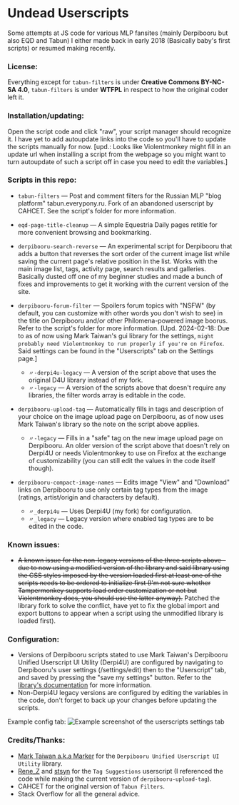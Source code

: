 # Undead Userscripts
Some attempts at JS code for various MLP fansites (mainly Derpibooru but also EQD and Tabun) I either made back in early 2018 (Basically baby's first scripts) or resumed making recently.

### License:
Everything except for `tabun-filters` is under **Creative Commons BY-NC-SA 4.0**, `tabun-filters` is under **WTFPL** in respect to how the original coder left it.

### Installation/updating:
Open the script code and click "raw", your script manager should recognize it. I have yet to add autoupdate links into the code so you'll have to update the scripts manually for now. [upd.: Looks like Violentmonkey might fill in an update url when installing a script from the webpage so you might want to turn autoupdate of such a script off in case you need to edit the variables.]

### Scripts in this repo:

- `tabun-filters` — Post and comment filters for the Russian MLP "blog platform" tabun.everypony.ru. Fork of an abandoned userscript by CAHCET. See the script's folder for more information.

- `eqd-page-title-cleanup` — A simple Equestria Daily pages retitle for more convenient browsing and bookmarking.

- `derpibooru-search-reverse` — An experimental script for Derpibooru that adds a button that reverses the sort order of the current image list while saving the current page's relative position in the list. Works with the main image list, tags, activity page, search results and galleries. Basically dusted off one of my beginner studies and made a bunch of fixes and improvements to get it working with the current version of the site.

- `derpibooru-forum-filter` — Spoilers forum topics with "NSFW" (by default, you can customize with other words you don't wish to see) in the title on Derpibooru and/or other Philomena-powered image boorus. Refer to the script's folder for more information. [Upd. 2024-02-18: Due to as of now using Mark Taiwan's gui library for the settings, `might probably need Violentmonkey to run properly if you're on Firefox`. Said settings can be found in the "Userscripts" tab on the Settings page.]

  - `〃-derpi4u-legacy` — A version of the script above that uses the original D4U library instead of my fork.
  - `〃-legacy` — A version of the scripts above that doesn't require any libraries, the filter words array is editable in the code.

- `derpibooru-upload-tag` — Automatically fills in tags and description of your choice on the image upload page on Derpibooru, as of now uses Mark Taiwan's library so the note on the script above applies.

  - `〃-legacy` — Fills in a "safe" tag on the new image upload page on Derpibooru. An older version of the script above that doesn't rely on Derpi4U or needs Violentmonkey to use on Firefox at the exchange of customizability (you can still edit the values in the code itself though).

- `derpibooru-compact-image-names` — Edits image "View" and "Download" links on Derpibooru to use only certain tag types from the image (ratings, artist/origin and characters by default).
  
  - `〃_derpi4u` — Uses Derpi4U (my fork) for configuration.
  - `〃_legacy` — Legacy version where enabled tag types are to be edited in the code.

### Known issues:
- ~~A known issue for the non-legacy versions of the three scripts above - due to now using a modified version of the library and said library using the CSS styles imposed by the version loaded first at least one of the scripts needs to be ordered to initialize first (I'm not sure whether Tampermonkey supports load order customization or not but Violentmonkey does, you should use the latter anyway).~~ Patched the library fork to solve the conflict, have yet to fix the global import and export buttons to appear when a script using the unmodified library is loaded first).

### Configuration:
- Versions of Derpibooru scripts stated to use Mark Taiwan's Derpibooru Unified Userscript UI Utility (Derpi4U) are configured by navigating to Derpibooru's user settings (/settings/edit) then to the "Userscript" tab, and saved by pressing the "save my settings" button. Refer to the [library's documentation](https://github.com/undeadwanderer/Derpibooru-Unified-Userscript-Ui/blob/master/README.md) for more information.
- Non-Derpi4U legacy versions are configured by editing the variables in the code, don't forget to back up your changes before updating the scripts.

Example config tab:
![Example screenshot of the userscripts settings tab](https://github.com/undeadwanderer/undead-userscripts/assets/51511863/5d2b0d27-4772-4eb5-a778-11398236384a)


### Credits/Thanks:

- [Mark Taiwan a.k.a Marker](https://github.com/marktaiwan) for the `Derpibooru Unified Userscript UI Utility` library.
- [Rene_Z](https://github.com/ReneZeidler) and [stsyn](https://github.com/stsyn) for the `Tag Suggestions` userscript (I referenced the code while making the current version of `derpibooru-upload-tag`).
- CAHCET for the original version of `Tabun Filters`.
- Stack Overflow for all the general advice.
